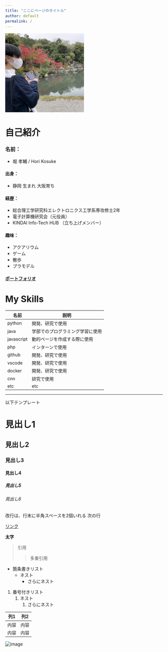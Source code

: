 ```yaml
---
title: "ここにページのタイトル"
author: default
permalink: /
---
```


<img src="/assets/images/mytop.jpg" width="50%">


# 自己紹介
### 名前： 
- 堀 孝輔 / Hori Kosuke
#### 出身：
- 静岡 生まれ 大阪育ち
#### 経歴：
- 総合理工学研究科エレクトロニクス工学系専攻修士2年
- 電子計算機研究会（元役員）
- KINDAI Info-Tech HUB （立ち上げメンバー）
#### 趣味：
- アクアリウム
- ゲーム
- 散歩
- プラモデル
#### [ポートフォリオ](mightyitimi.com)


# My Skills
| 名前  | 説明  |
|-----|-----|
| python  | 開発、研究で使用  |
| java  | 学部でのプログラミング学習に使用  |
| javascript  | 動的ページを作成する際に使用  |
| php  | インターンで使用  |
| github  | 開発、研究で使用  |
| vscode  | 開発、研究で使用  |
| docker  | 開発、研究で使用  |
| cnn  | 研究で使用  |
| etc  | etc  |






---

以下テンプレート

# 見出し1
## 見出し2
### 見出し3
#### 見出し4
##### 見出し5
###### 見出し6

改行は、行末に半角スペースを2個いれる
次の行

[リンク](https://www.google.co.jp/)

**太字**

> 引用
>> 多重引用


- 箇条書きリスト
  - ネスト
    - さらにネスト


1. 番号付きリスト
   1. ネスト
      1. さらにネスト


| 列1  | 列2  |
|-----|-----|
| 内容  | 内容  |
| 内容  | 内容  |

![image](/assets/images/logo-150.png)
